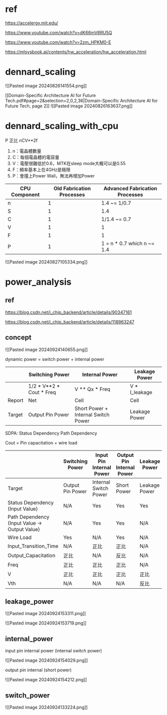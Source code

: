 # ref
https://accelergy.mit.edu/

https://www.youtube.com/watch?v=dK66mV6RU5Q

https://www.youtube.com/watch?v=2zm_HPKM0-E

https://mlsysbook.ai/contents/hw_acceleration/hw_acceleration.html
# dennard_scaling

![[Pasted image 20240826141554.png]]

[[Domain-Specific Architecture AI for Future Tech.pdf#page=2&selection=2,0,2,36|Domain-Specific Architecture AI for Future Tech, page 2]]
![[Pasted image 20240826163637.png]]
# dennard_scaling_with_cpu

P 正比 nCV\*\*2f
1. n：電晶體數量
2. C：每個電晶體的電容量
3. V：電壓很難低於0.6，MTK在sleep mode大概可以是0.55
4. F：頻率基本上在4GHz是極限
5. P：會撞上Power Wall，無法再增加Power

| CPU Component | Old Fabrication Processes | Advanced Fabrication Processes |
| ------------- | ------------------------- | ------------------------------ |
| n             | 1                         | 1.4 ~= 1/0.7                   |
| S             | 1                         | 1.4                            |
| C             | 1                         | 1/1.4 ~= 0.7                   |
| V             | 1                         | 1                              |
| F             | 1                         | 1                              |
| P             | 1                         | 1 = n * 0.7 which n ~= 1.4     |

![[Pasted image 20240827105334.png]]
# power_analysis

## ref
https://blog.csdn.net/i_chip_backend/article/details/90347161

https://blog.csdn.net/i_chip_backend/article/details/118963247


## concept
![[Pasted image 20240924140655.png]]

dynamic power = switch power + internal power

|        | Switching Power              | Internal Power                      | Leakage Power  |
| ------ | ---------------------------- | ----------------------------------- | -------------- |
|        | 1/2 \* V\*\*2 * Cout \* Freq | V \*\* Qx * Freq                    | V \* I_leakage |
| Report | Net                          | Cell                                | Cell           |
| Target | Output Pin Power             | Short Power + Internal Switch Power | Leakage Power  |
SDPA: Status Dependency Path Dependency

Cout = Pin capacitation + wire load

|                                               | Switching Power  | Input Pin Internal Power | Output Pin Internal Power | Leakage Power |
| --------------------------------------------- | ---------------- | ------------------------ | ------------------------- | ------------- |
| Target                                        | Output Pin Power | Internal Switch Power    | Short Power               | Leakage Power |
| Status Dependency (Input Value)               | N/A              | Yes                      | Yes                       | Yes           |
| Path Dependency (Input Value -> Output Value) | N/A              | Yes                      | Yes                       | N/A           |
| Wire Load                                     | Yes              | N/A                      | Yes                       | N/A           |
| Input_Transition_Time                         | N/A              | 正比                       | 正比                        | N/A           |
| Output_Capacitation                           | 正比               | N/A                      | 反比                        | N/A           |
| Freq                                          | 正比               | 正比                       | 正比                        | N/A           |
| V                                             | 正比               | 正比                       | 正比                        | 正比            |
| Vth                                           | N/A              | N/A                      | N/A                       | 反比            |

## leakage_power
![[Pasted image 20240924153311.png]]

![[Pasted image 20240924153719.png]]

## internal_power

input pin internal power (internal switch power)

![[Pasted image 20240924154029.png]]

output pin internal (short power)

![[Pasted image 20240924154212.png]]
## switch_power

![[Pasted image 20240924133224.png]]